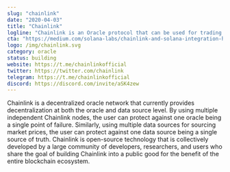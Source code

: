 ```yaml
---
slug: "chainlink"
date: "2020-04-03"
title: "Chainlink"
logline: "Chainlink is an Oracle protocol that can be used for trading binary options. One that is capable of price updates every 400ms with Solana's architecture, with developers building DeFi assets and marketplaces using this platform."
cta: "https://medium.com/solana-labs/chainlink-and-solana-integration-high-quality-price-oracle-data-cd9fa41f6ecb"
logo: /img/chainlink.svg
category: oracle
status: building
website: https://t.me/chainlinkofficial
twitter: https://twitter.com/chainlink
telegram: https://t.me/chainlinkofficial
discord: https://discord.com/invite/aSK4zew
---
```

Chainlink is a decentralized oracle network that currently provides decentralization at both the oracle and data source level. By using multiple independent Chainlink nodes, the user can protect against one oracle being a single point of failure. Similarly, using multiple data sources for sourcing market prices, the user can protect against one data source being a single source of truth.
Chainlink is open-source technology that is collectively developed by a large community of developers, researchers, and users who share the goal of building Chainlink into a public good for the benefit of the entire blockchain ecosystem.
